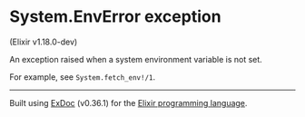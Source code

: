 # System.EnvError exception
(Elixir v1.18.0-dev)

An exception raised when a system environment variable is not set.

For example, see `System.fetch_env!/1`.




---
Built using [ExDoc](https://github.com/elixir-lang/ex_doc "ExDoc") (v0.36.1) for the [Elixir programming language](href="https://elixir-lang.org" "Elixir").

